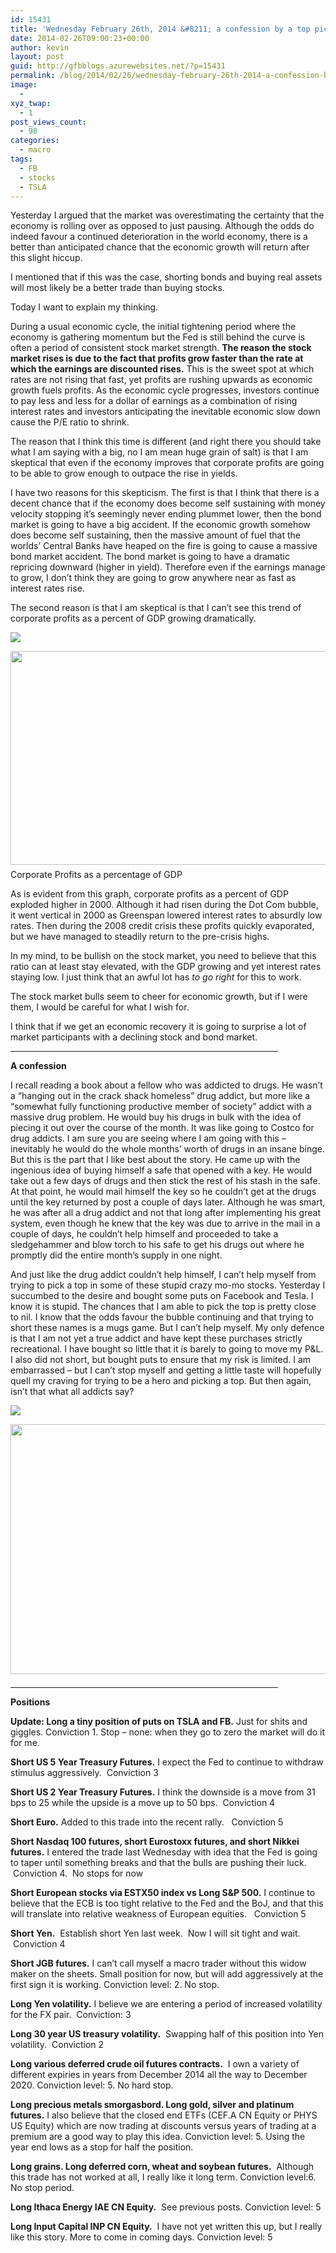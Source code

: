 ```yaml
---
id: 15431
title: 'Wednesday February 26th, 2014 &#8211; a confession by a top picking addict'
date: 2014-02-26T09:00:23+00:00
author: kevin
layout: post
guid: http://gfbblogs.azurewebsites.net/?p=15431
permalink: /blog/2014/02/26/wednesday-february-26th-2014-a-confession-by-a-top-picking-addict/
image:
  - 
xyz_twap:
  - 1
post_views_count:
  - 98
categories:
  - macro
tags:
  - FB
  - stocks
  - TSLA
---
```

Yesterday I argued that the market was overestimating the certainty that the economy is rolling over as opposed to just pausing. Although the odds do indeed favour a continued deterioration in the world economy, there is a better than anticipated chance that the economic growth will return after this slight hiccup.

I mentioned that if this was the case, shorting bonds and buying real assets will most likely be a better trade than buying stocks.

Today I want to explain my thinking.

During a usual economic cycle, the initial tightening period where the economy is gathering momentum but the Fed is still behind the curve is often a period of consistent stock market strength. **The reason the stock market rises is due to the fact that profits grow faster than the rate at which the earnings are discounted rises.** This is the sweet spot at which rates are not rising that fast, yet profits are rushing upwards as economic growth fuels profits. As the economic cycle progresses, investors continue to pay less and less for a dollar of earnings as a combination of rising interest rates and investors anticipating the inevitable economic slow down cause the P/E ratio to shrink. 

The reason that I think this time is different (and right there you should take what I am saying with a big, no I am mean huge grain of salt) is that I am skeptical that even if the economy improves that corporate profits are going to be able to grow enough to outpace the rise in yields. 

I have two reasons for this skepticism. The first is that I think that there is a decent chance that if the economy does become self sustaining with money velocity stopping it&#8217;s seemingly never ending plummet lower, then the bond market is going to have a big accident. If the economic growth somehow does become self sustaining, then the massive amount of fuel that the worlds&#8217; Central Banks have heaped on the fire is going to cause a massive bond market accident. The bond market is going to have a dramatic repricing downward (higher in yield). Therefore even if the earnings manage to grow, I don&#8217;t think they are going to grow anywhere near as fast as interest rates rise.

The second reason is that I am skeptical is that I can&#8217;t see this trend of corporate profits as a percent of GDP growing dramatically. 


  <img src="http://themacrotourist.com/pictures/Azure/ProfitsGDPFeb2614.png"><img class="size-full wp-image-14271" style="padding-top: 1.0em;padding-bottom: 0.5em;" style="margin:30px auto;display:block;" src="http://themacrotourist.com/pictures/Azure/ProfitsGDPFeb2614.png" width="600" height="342" />Corporate Profits as a percentage of GDP</a>
</div>

As is evident from this graph, corporate profits as a percent of GDP exploded higher in 2000. Although it had risen during the Dot Com bubble, it went vertical in 2000 as Greenspan lowered interest rates to absurdly low rates. Then during the 2008 credit crisis these profits quickly evaporated, but we have managed to steadily return to the pre-crisis highs.

In my mind, to be bullish on the stock market, you need to believe that this ratio can at least stay elevated, with the GDP growing and yet interest rates staying low. I just think that an awful lot has _to go right_ for this to work. 

The stock market bulls seem to cheer for economic growth, but if I were them, I would be careful for what I wish for. 

I think that if we get an economic recovery it is going to surprise a lot of market participants with a declining stock and bond market.

<hr size="2" width="85%" />

**A confession**

I recall reading a book about a fellow who was addicted to drugs. He wasn&#8217;t a &#8220;hanging out in the crack shack homeless&#8221; drug addict, but more like a &#8220;somewhat fully functioning productive member of society&#8221; addict with a massive drug problem. He would buy his drugs in bulk with the idea of piecing it out over the course of the month. It was like going to Costco for drug addicts. I am sure you are seeing where I am going with this &#8211; inevitably he would do the whole months&#8217; worth of drugs in an insane binge. But this is the part that I like best about the story. He came up with the ingenious idea of buying himself a safe that opened with a key. He would take out a few days of drugs and then stick the rest of his stash in the safe. At that point, he would mail himself the key so he couldn&#8217;t get at the drugs until the key returned by post a couple of days later. Although he was smart, he was after all a drug addict and not that long after implementing his great system, even though he knew that the key was due to arrive in the mail in a couple of days, he couldn&#8217;t help himself and proceeded to take a sledgehammer and blow torch to his safe to get his drugs out where he promptly did the entire month&#8217;s supply in one night. 

And just like the drug addict couldn&#8217;t help himself, I can&#8217;t help myself from trying to pick a top in some of these stupid crazy mo-mo stocks. Yesterday I succumbed to the desire and bought some puts on Facebook and Tesla. I know it is stupid. The chances that I am able to pick the top is pretty close to nil. I know that the odds favour the bubble continuing and that trying to short these names is a mugs game. But I can&#8217;t help myself. My only defence is that I am not yet a true addict and have kept these purchases strictly recreational. I have bought so little that it is barely to going to move my P&L. I also did not short, but bought puts to ensure that my risk is limited. I am embarrassed &#8211; but I can&#8217;t stop myself and getting a little taste will hopefully quell my craving for trying to be a hero and picking a top. But then again, isn&#8217;t that what all addicts say?


  <img src="http://themacrotourist.com/pictures/Azure/RoofiesFeb2614.png"><img class="size-full wp-image-14271" style="padding-top: 1.0em;padding-bottom: 0.5em;" style="margin:30px auto;display:block;" src="http://themacrotourist.com/pictures/Azure/RoofiesFeb2614.png" width="600" height="400">

<hr size="2" width="85%" />

**Positions**

**Update: Long a tiny position of puts on TSLA and FB.** Just for shits and giggles. Conviction 1. Stop &#8211; none: when they go to zero the market will do it for me.

**Short US 5 Year Treasury Futures.** I expect the Fed to continue to withdraw stimulus aggressively.  Conviction 3

**Short US 2 Year Treasury Futures.** I think the downside is a move from 31 bps to 25 while the upside is a move up to 50 bps.  Conviction 4

**Short Euro.** Added to this trade into the recent rally.   Conviction 5

**Short Nasdaq 100 futures, short Eurostoxx futures, and short Nikkei futures.** I entered the trade last Wednesday with idea that the Fed is going to taper until something breaks and that the bulls are pushing their luck.  Conviction 4.  No stops for now

**Short European stocks via ESTX50 index vs Long S&P 500.** I continue to believe that the ECB is too tight relative to the Fed and the BoJ, and that this will translate into relative weakness of European equities.   Conviction 5

**Short Yen.**  Establish short Yen last week.  Now I will sit tight and wait.  Conviction 4

**Short JGB futures.** I can&#8217;t call myself a macro trader without this widow maker on the sheets. Small position for now, but will add aggressively at the first sign it is working. Conviction level: 2. No stop.

**Long Yen volatility.** I believe we are entering a period of increased volatility for the FX pair.  Conviction: 3

**Long 30 year US treasury volatility.**  Swapping half of this position into Yen volatility.  Conviction 2

**Long various deferred crude oil futures contracts.**  I own a variety of different expiries in years from December 2014 all the way to December 2020. Conviction level: 5. No hard stop.

**Long precious metals smorgasbord. Long gold, silver and platinum futures.** I also believe that the closed end ETFs (CEF.A CN Equity or PHYS US Equity) which are now trading at discounts versus years of trading at a premium are a good way to play this idea. Conviction level: 5. Using the year end lows as a stop for half the position.

**Long grains. Long deferred corn, wheat and soybean futures.**  Although this trade has not worked at all, I really like it long term. Conviction level:6. No stop period.

**Long Ithaca Energy IAE CN Equity.**  See previous posts. Conviction level: 5

**Long Input Capital INP CN Equity.**  I have not yet written this up, but I really like this story. More to come in coming days. Conviction level: 5

&nbsp;